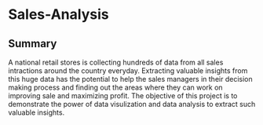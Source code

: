 # Sales-Analysis
## Summary
A national retail stores is collecting hundreds of data from all sales intractions around the country everyday. Extracting valuable insights from this huge data has the potential to help the sales managers in their decision making process and finding out the areas where they can work on improving sale and maximizing profit. The objective of this project is to demonstrate the power of data visulization and data analysis to extract such valuable insights.
